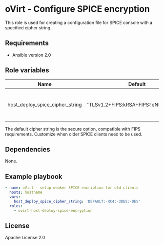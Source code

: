oVirt - Configure SPICE encryption
==================================

This role is used for creating a configuration file for SPICE console
with a specified cipher string.

Requirements
------------

* Ansible version 2.0

Role variables
--------------

| Name                            | Default                                | Description                               |
|---------------------------------|----------------------------------------|-------------------------------------------|
| host_deploy_spice_cipher_string | "TLSv1.2+FIPS:kRSA+FIPS:!eNULL:!aNULL" | Cipher string to pass to crypto libraries |

The default cipher string is the secure option, compatible with FIPS requirements. Customize when
older SPICE clients need to be used.

Dependencies
------------

None.

Example playbook
----------------

```yaml
- name: oVirt - setup weaker SPICE encription for old clients
  hosts: hostname
  vars:
    host_deploy_spice_cipher_string: 'DEFAULT:-RC4:-3DES:-DES'
  roles:
    - ovirt-host-deploy-spice-encryption
```

License
-------

Apache License 2.0
